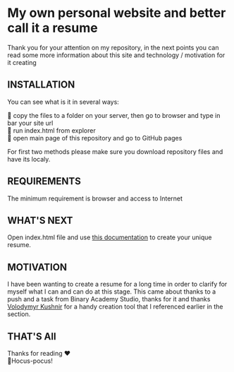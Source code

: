 My own personal website and better call it a resume
=============================

Thank you for your attention on my repository, in the next points you can read some more information about this site and technology / motivation for it creating

INSTALLATION
------------

You can see what is it in several ways:

🚩 copy the files to a folder on your server, then go to browser and type in bar your site url<br/>
🚩 run index.html from explorer<br/>
🚩 open main page of this repository and go to GitHub pages<br/>

For first two methods please make sure you download repository files and have its localy. 

REQUIREMENTS
------------

The minimum requirement is browser and access to Internet

WHAT'S NEXT
-----------

Open index.html file and use [this documentation](https://github.com/volodymyr-kushnir/volodymyrkushnir.com/wiki/R%C3%A9sum%C3%A9
) to create your unique resume. 

MOTIVATION
-----------

I have been wanting to create a resume for a long time in order to clarify for myself what I can and can do at this stage. This came about thanks to a push and a task from Binary Academy Studio, thanks for it and thanks [Volodymyr Kushnir](https://github.com/volodymyr-kushnir) for a handy creation tool that I referenced earlier in the section.

THAT'S All
-----------

Thanks for reading ❤  
️
🧙Hocus-pocus!